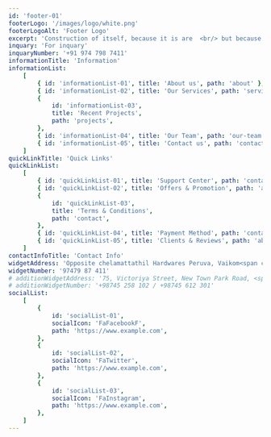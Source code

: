 ```yaml
---
id: 'footer-01'
footerLogo: '/images/logo/white.png'
footerLogoAlt: 'Footer Logo'
excerpt: 'Construction of itself, because it is are  <br/> but because some proper style design is occur in toil and pain pleasure'
inquary: 'For inquary'
inquaryNumber: '+91 974 798 7411'
informationTitle: 'Information'
informationList:
    [
        { id: 'informationList-01', title: 'About us', path: 'about' },
        { id: 'informationList-02', title: 'Our Services', path: 'services' },
        {
            id: 'informationList-03',
            title: 'Recent Projects',
            path: 'projects',
        },
        { id: 'informationList-04', title: 'Our Team', path: 'our-team' },
        { id: 'informationList-05', title: 'Contact us', path: 'contact' },
    ]
quickLinkTitle: 'Quick Links'
quickLinkList:
    [
        { id: 'quickLinkList-01', title: 'Support Center', path: 'contact' },
        { id: 'quickLinkList-02', title: 'Offers & Promotion', path: 'about' },
        {
            id: 'quickLinkList-03',
            title: 'Terms & Conditions',
            path: 'contact',
        },
        { id: 'quickLinkList-04', title: 'Payment Method', path: 'contact' },
        { id: 'quickLinkList-05', title: 'Clients & Reviews', path: 'about' },
    ]
contactInfoTitle: 'Contact Info'
widgetAddress: 'Opposite chelamattathil Hardwares Peruva, Vaikom<span class="text-primary"> Kerala 686610, India </span>'
widgetNumber: '97479 87 411'
# additionWidgetAddress: '75, Victoriya Street, New Town Park Road, <span class="text-primary">Sydney, Australia</span>'
# additionWidgetNumber: '+98745 258 102 / +98745 612 301'
socialList:
    [
        {
            id: 'socialList-01',
            socialIcon: 'FaFacebookF',
            path: 'https://www.example.com',
        },
        {
            id: 'socialList-02',
            socialIcon: 'FaTwitter',
            path: 'https://www.example.com',
        },
        {
            id: 'socialList-03',
            socialIcon: 'FaInstagram',
            path: 'https://www.example.com',
        },
    ]
---
```

